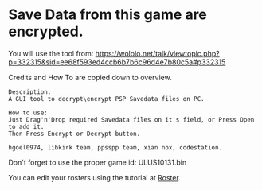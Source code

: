 # Save Data from this game are encrypted.

You will use the tool from:
https://wololo.net/talk/viewtopic.php?p=332315&sid=ee68f593ed4ccb6b7b6c96d4e7b80c5a#p332315

Credits and How To are copied down to overview.
```
Description:
A GUI tool to decrypt\encrypt PSP Savedata files on PC.

How to use:
Just Drag'n'Drop required Savedata files on it's field, or Press Open to add it.
Then Press Encrypt or Decrypt button.

hgoel0974, libkirk team, ppsspp team, xian nox, codestation.
```

Don't forget to use the proper game id: ULUS10131.bin

You can edit your rosters using the tutorial at
[Roster](https://github.com/Bunkai9448/NHL-07_public/tree/main/Roster).
